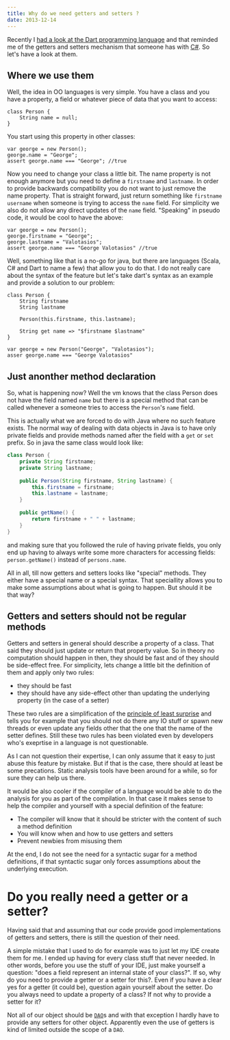 ```yaml
---
title: Why do we need getters and setters ?
date: 2013-12-14
---
```



Recently I [had a look at the Dart programming language][thoughts-on-dart] and that reminded me of the getters and setters mechanism that someone has with [C#][csharp]. So let's have a look at them.

[thoughts-on-dart]: http://valotas.com/dart-language/
[csharp]: http://en.wikipedia.org/wiki/C_Sharp_(programming_language)

## Where we use them
Well, the idea in OO languages is very simple. You have a class and you have a property, a field or whatever piece of data that you want to access:

```
class Person {
    String name = null;
}
```

You start using this property in other classes:

```
var george = new Person();
george.name = "George";
assert george.name === "George"; //true
```

Now you need to change your class a little bit. The name property is not enough anymore but you need to define a `firstname` and `lastname`. In order to provide backwards compatibility you do not want to just remove the name property. That is straight forward, just return something like `firstname username` when someone is trying to access the `name` field. For simplicity we also do not allow any direct updates of the `name` field. "Speaking" in pseudo code, it would be cool to have the above:

```
var george = new Person();
george.firstname = "George";
george.lastname = "Valotasios";
assert george.name === "George Valotasios" //true
```

Well, something like that is a no-go for java, but there are languages (Scala, C# and Dart to name a few) that allow you to do that. I do not really care about the syntax of the feature but let's take dart's syntax as an example and provide a solution to our problem:

```
class Person {
    String firstname
    String lastname
    
    Person(this.firstname, this.lastname);
    
    String get name => "$firstname $lastname"
}

var george = new Person("George", "Valotasios");
asser george.name === "George Valotasios"
```

## Just anonther method declaration
So, what is happening now? Well the vm knows that the class Person does not have the field named `name` but there is a special method that can be called whenever a someone tries to access the `Person`'s `name` field.

This is actually what we are forced to do with Java where no such feature exists. The normal way of dealing with data objects in Java is to have only private fields and provide methods named after the field with a `get` or `set` prefix. So in java the same class would look like:

```java
class Person {
    private String firstname;
    private String lastname;
    
    public Person(String firstname, String lastname) {
        this.firstname = firstname;
        this.lastname = lastname;
    }
    
    public getName() {
        return firstname + " " + lastname;
    }
}
```

and making sure that you followed the rule of having private fields, you only end up having to always write some more characters for accessing fields: `person.getName()` instead of `persons.name`.

All in all, till now getters and setters looks like "special" methods. They either have a special name or a special syntax. That speciallity allows you to make some assumptions about what is going to happen. But should it be that way?

## Getters and setters should not be regular methods
Getters and setters in general should describe a property of a class. That said they should just update or return that property value. So in theory no computation should happen in then, they should be fast and of they should be side-effect free. For simplicity, lets change a little bit the definition of them and apply only two rules:

- they should be fast
- they should have any side-effect other than updating the underlying property (in the case of a setter)

These two rules are a simplification of the [principle of least surprise][pols] and tells you for example that you should not do there any IO stuff or spawn new threads or even update any fields other that the one that the name of the setter defines. Still these two rules has been violated even by developers who's exeprtise in a language is not questionable.

As I can not question their expertise, I can only assume that it easy to just abuse this feature by mistake. But if that is the case, there should at least be some precations. Static analysis tools have been around for a while, so for sure they can help us there.

It would be also cooler if the compiler of a language would be able to do the analysis for you as part of the compilation. In that case it makes sense to help the compiler and yourself with a special definition of the feature:

- The compiler will know that it should be stricter with the content of such a method definition
- You will know when and how to use getters and setters
- Prevent newbies from misusing them

At the end, I do not see the need for a syntactic sugar for a method definitions, if that syntactic sugar only forces assumptions about the underlying execution.

# Do you really need a getter or a setter?
Having said that and assuming that our code provide good implementations of getters and setters, there is still the question of their need. 

A simple mistake that I used to do for example was to just let my IDE create them for me. I ended up having for every class stuff that never needed. In other words, before you use the stuff of your IDE, just make yourself a question: "does a field represent an internal state of your class?". If so, why do you need to provide a getter or a setter for this?. Even if you have a clear yes for a getter (it could be), question again yourself about the setter. Do you always need to update a property of a class? If not why to provide a setter for it?

Not all of our object should be [`DAO`][dao]s and with that exception I hardly have to provide any setters for other object. Apparently even the use of getters is kind of limited outside the scope of a `DAO`.

[dartlang]: https://www.dartlang.org/
[pols]: http://en.wikipedia.org/wiki/Principle_of_least_astonishment
[dao]: http://en.wikipedia.org/wiki/Data_access_object
